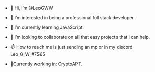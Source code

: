- 👋 Hi, I’m @LeoGWW
- 👀 I’m interested in being a professional full stack developer.
- 🌱 I’m currently learning JavaScript.
- 💞️ I’m looking to collaborate on all that easy projects that i can help.
- 📫 How to reach me is just sending an mp or in my discord Leo_G_W_#7565

- 🌱Currently working in: CryptoAPT.
<!---
LeoGWW/LeoGWW is a ✨ special ✨ repository because its `README.md` (this file) appears on your GitHub profile.
You can click the Preview link to take a look at your changes.
--->
